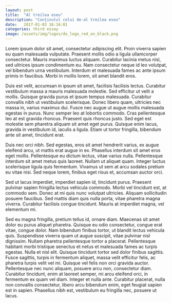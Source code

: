 ```yaml
---
layout: post
title:  "Al treilea eseu"
description: "Conținutul celui de-al treilea eseu"
date:   2017-01-03 16:16:01
categories: third essay
image: /assets/img/logos/do_logo_red_on_black.png
---
```


Lorem ipsum dolor sit amet, consectetur adipiscing elit. Proin viverra sapien eu quam malesuada vulputate. Praesent mollis odio a ligula ullamcorper consectetur. Mauris maximus luctus aliquam. Curabitur lacinia metus nisl, sed ultrices ipsum condimentum eu. Nam consectetur neque id leo volutpat, vel bibendum urna vestibulum. Interdum et malesuada fames ac ante ipsum primis in faucibus. Morbi in mollis lorem, sit amet blandit eros.

Duis est velit, accumsan in ipsum sit amet, facilisis facilisis lectus. Curabitur vestibulum massa a mauris malesuada molestie. Sed efficitur ut velit a mollis. Quisque gravida purus et ipsum tempus malesuada. Curabitur convallis nibh ut vestibulum scelerisque. Donec libero quam, ultricies nec massa in, varius maximus dui. Fusce nec augue ut augue mollis malesuada egestas in purus. Nunc semper leo at lobortis commodo. Cras pellentesque leo at est gravida rhoncus. Praesent quis rhoncus justo. Sed eget est molestie sem pharetra aliquam sit amet eget purus. Quisque enim lacus, gravida in vestibulum id, iaculis a ligula. Etiam ut tortor fringilla, bibendum ante sit amet, tincidunt erat.

Duis nec orci nibh. Sed egestas, eros sit amet hendrerit varius, ex augue eleifend arcu, ut mattis erat augue in ex. Phasellus interdum sit amet eros eget mollis. Pellentesque eu dictum lectus, vitae varius nulla. Pellentesque interdum sit amet metus quis laoreet. Nullam ut aliquet quam. Integer luctus scelerisque ligula quis fermentum. Vivamus ut sem at arcu sodales pretium eu vitae nisi. Sed neque lorem, finibus eget risus et, accumsan auctor orci.

Sed ut lacus imperdiet, imperdiet sapien id, tincidunt purus. Praesent pulvinar sapien fringilla lectus vehicula commodo. Morbi vel tincidunt est, at commodo sem. Donec at mi quis nunc volutpat ultricies. Aliquam sollicitudin posuere faucibus. Sed mattis diam quis nulla porta, vitae pharetra magna viverra. Curabitur facilisis congue tincidunt. Mauris at imperdiet magna, vel elementum mi.

Sed eu magna fringilla, pretium tellus id, ornare diam. Maecenas sit amet dolor eu purus aliquet pharetra. Quisque eu odio consectetur, congue erat vitae, congue dolor. Nam bibendum finibus tortor, ut blandit lectus vehicula quis. Suspendisse viverra quam ut augue suscipit, vitae pulvinar nisl dignissim. Nullam pharetra pellentesque tortor a placerat. Pellentesque habitant morbi tristique senectus et netus et malesuada fames ac turpis egestas. Nulla et nisl elit. Quisque tincidunt tortor sed dolor finibus sagittis. Fusce sagittis, turpis in fermentum aliquet, massa velit efficitur felis, ac pharetra turpis velit vel mi. Quisque vel felis non orci gravida auctor. Pellentesque nec nunc aliquam, posuere arcu non, consectetur diam. Curabitur tincidunt, enim at laoreet semper, mi arcu eleifend orci, in fermentum ex quam vel diam. Integer et nulla ante. Curabitur placerat, nulla non convallis consectetur, libero arcu bibendum enim, eget feugiat sapien est in sapien. Phasellus nibh est, vestibulum eu fringilla nec, posuere ut lacus.